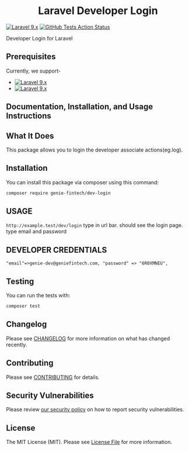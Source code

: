 <h1 align="center">Laravel Developer Login</h1>

[![Laravel 9.x](https://img.shields.io/badge/Laravel-9.x-red.svg?style=flat-square)](http://laravel.com)
[![GitHub Tests Action Status](https://img.shields.io/github/workflow/status/genie-fintech/dev-login/run-tests?label=tests&style=flat-square)](https://github.com/genie-fintech/dev-login/actions?query=workflow%3Arun-tests+branch%3Amain)

Developer Login for Laravel

## Prerequisites
Currently, we support-
- [![Laravel 9.x](https://img.shields.io/badge/Laravel-9.x-red.svg?style=flat-square)](http://laravel.com)
- [![Laravel 9.x](https://img.shields.io/badge/php-%5E8.0-blue)](https://www.php.net/releases/8.0/en.php)

## Documentation, Installation, and Usage Instructions

## What It Does

This package allows you to login the developer associate actions(eg.log).

## Installation

You can install this package via composer using this command:

```bash
composer require genie-fintech/dev-login
```

## USAGE

`http://example.test/dev/login` type in url bar. should see the login page. type email and password

## DEVELOPER CREDENTIALS

`"email"=>genie-dev@geniefintech.com,
"password" => "6R0XMNEU",
`

## Testing

You can run the tests with:

```bash
composer test
```

## Changelog

Please see [CHANGELOG](CHANGELOG.md) for more information on what has changed recently.

## Contributing

Please see [CONTRIBUTING](.github/CONTRIBUTING.md) for details.

## Security Vulnerabilities

Please review [our security policy](../../security/policy) on how to report security vulnerabilities.

## License

The MIT License (MIT). Please see [License File](LICENSE.md) for more information.
